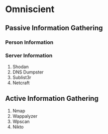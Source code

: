 # Omniscient

## Passive Information Gathering

### Person Information

### Server Information
1. Shodan
2. DNS Dumpster
3. Sublist3r
4. Netcraft

## Active Information Gathering
1. Nmap
2. Wappalyzer
3. Wpscan
4. Nikto
